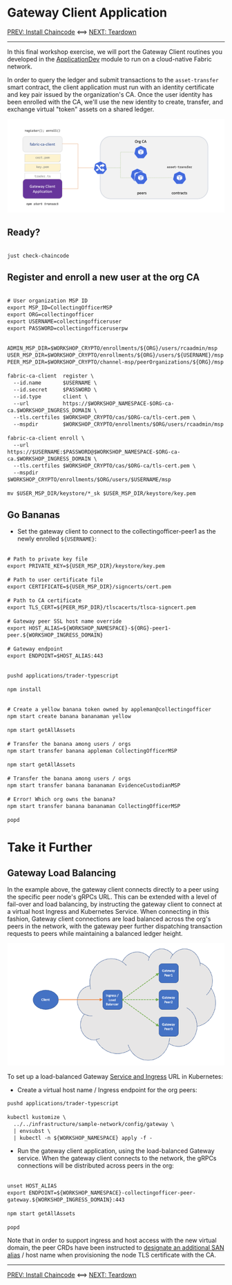 # Gateway Client Application

[PREV: Install Chaincode](30-chaincode.md) <==> [NEXT: Teardown](90-teardown.md)

---

In this final workshop exercise, we will port the Gateway Client routines you developed in the
[ApplicationDev](../ApplicationDev) module to run on a cloud-native Fabric network.

In order to query the ledger and submit transactions to the `asset-transfer` smart contract, the client application
must run with an identity certificate and key pair issued by the organization's CA.  Once the user identity has
been enrolled with the CA, we'll use the new identity to create, transfer, and exchange virtual "token" assets
on a shared ledger.

![Gateway Client Application](../../docs/images/CloudReady/40-gateway-client-app.png)


## Ready?

```shell

just check-chaincode

```


## Register and enroll a new user at the org CA

```shell

# User organization MSP ID
export MSP_ID=CollectingOfficerMSP        
export ORG=collectingofficer
export USERNAME=collectingofficeruser
export PASSWORD=collectingofficeruserpw

```

```shell

ADMIN_MSP_DIR=$WORKSHOP_CRYPTO/enrollments/${ORG}/users/rcaadmin/msp
USER_MSP_DIR=$WORKSHOP_CRYPTO/enrollments/${ORG}/users/${USERNAME}/msp
PEER_MSP_DIR=$WORKSHOP_CRYPTO/channel-msp/peerOrganizations/${ORG}/msp

fabric-ca-client  register \
  --id.name       $USERNAME \
  --id.secret     $PASSWORD \
  --id.type       client \
  --url           https://$WORKSHOP_NAMESPACE-$ORG-ca-ca.$WORKSHOP_INGRESS_DOMAIN \
  --tls.certfiles $WORKSHOP_CRYPTO/cas/$ORG-ca/tls-cert.pem \
  --mspdir        $WORKSHOP_CRYPTO/enrollments/$ORG/users/rcaadmin/msp

fabric-ca-client enroll \
  --url           https://$USERNAME:$PASSWORD@$WORKSHOP_NAMESPACE-$ORG-ca-ca.$WORKSHOP_INGRESS_DOMAIN \
  --tls.certfiles $WORKSHOP_CRYPTO/cas/$ORG-ca/tls-cert.pem \
  --mspdir        $WORKSHOP_CRYPTO/enrollments/$ORG/users/$USERNAME/msp

mv $USER_MSP_DIR/keystore/*_sk $USER_MSP_DIR/keystore/key.pem

```

## Go Bananas

- Set the gateway client to connect to the collectingofficer-peer1 as the newly enrolled `${USERNAME}`:
```shell

# Path to private key file
export PRIVATE_KEY=${USER_MSP_DIR}/keystore/key.pem

# Path to user certificate file
export CERTIFICATE=${USER_MSP_DIR}/signcerts/cert.pem

# Path to CA certificate
export TLS_CERT=${PEER_MSP_DIR}/tlscacerts/tlsca-signcert.pem

# Gateway peer SSL host name override
export HOST_ALIAS=${WORKSHOP_NAMESPACE}-${ORG}-peer1-peer.${WORKSHOP_INGRESS_DOMAIN}

# Gateway endpoint
export ENDPOINT=$HOST_ALIAS:443

```

```shell

pushd applications/trader-typescript

npm install

```

```shell

# Create a yellow banana token owned by appleman@collectingofficer 
npm start create banana bananaman yellow

npm start getAllAssets

# Transfer the banana among users / orgs 
npm start transfer banana appleman CollectingOfficerMSP

npm start getAllAssets

# Transfer the banana among users / orgs 
npm start transfer banana bananaman EvidenceCustodianMSP

# Error! Which org owns the banana? 
npm start transfer banana bananaman CollectingOfficerMSP

popd

```

# Take it Further 

## Gateway Load Balancing

In the example above, the gateway client connects directly to a peer using the specific peer node's 
gRPCs URL.  This can be extended with a level of fail-over and load balancing, by instructing the gateway 
client to connect at a virtual host Ingress and Kubernetes Service.  When connecting in this fashion,
Gateway client connections are load balanced across the org's peers in the network, with the gateway
peer further dispatching transaction requests to peers while maintaining a balanced ledger height.

![Fabric Gateway deployment](../images/ApplicationDev/fabric-gateway-deployment.png)

To set up a load-balanced Gateway [Service and Ingress](../../infrastructure/sample-network/config/gateway/collectingofficer-peer-gateway.yaml) URL in Kubernetes:


- Create a virtual host name / Ingress endpoint for the org peers: 
```shell
pushd applications/trader-typescript

kubectl kustomize \
  ../../infrastructure/sample-network/config/gateway \
  | envsubst \
  | kubectl -n ${WORKSHOP_NAMESPACE} apply -f -  

```

- Run the gateway client application, using the load-balanced Gateway service.  When the gateway client 
connects to the network, the gRPCs connections will be distributed across peers in the org:
```shell

unset HOST_ALIAS
export ENDPOINT=${WORKSHOP_NAMESPACE}-collectingofficer-peer-gateway.${WORKSHOP_INGRESS_DOMAIN}:443

npm start getAllAssets

popd
```

Note that in order to support ingress and host access with the new virtual domain, the peer 
CRDs have been instructed to [designate an additional SAN alias](../../infrastructure/sample-network/config/peers/collectingofficer-peer1.yaml#L69)
/ host name when provisioning the node TLS certificate with the CA.


---

[PREV: Install Chaincode](30-chaincode.md) <==> [NEXT: Teardown](90-teardown.md)
